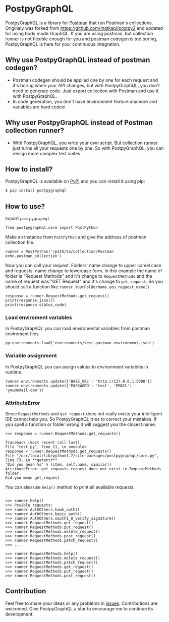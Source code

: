 # PostpyGraphQL

PostpyGraphQL is a library for [Postman](https://www.getpostman.com/) that run Postman's collections. Originaly was forked from https://github.com/matkapi/postpy2 and updated for using body mode GraphQL.
If you are using postman, but collection runner is not flexible enough for you and postman codegen is too boring,
PostpyGraphQL is here for your continuous integration.

## Why use PostpyGraphQL instead of postman codegen?

- Postman codegen should be applied one by one for each request and it's boring when your API changes,
  but with PostpyGraphQL, you don't need to generate code.
  Just export collection with Postman and use it with PostpyGraphQL.
- In code generation, you don't have environment feature anymore and variables are hard coded.

## Why user PostpyGraphQL instead of Postman collection runner?

- With PostpyGraphQL, you write your own script. But collection runner just turns all your requests one by one.
  So with PostpyGraphQL, you can design more complex test suites.

## How to install?

PostpyGraphQL is available on [PyPI](https://pypi.python.org/pypi?name=postpygraphql&version=0.0.1&:action=display)
and you can install it using pip:

```bash
$ pip install postpygraphql
```

## How to use?

Import `postpygraphql`

```$python
from postpygraphql.core import PostPython
```

Make an instance from `PostPython` and give the address of postman collection file.

```$python
runner = PostPython('/path/to/collection/Postman echo.postman_collection')
```

Now you can call your request. Folders' name change to upper camel case and requests' name change to lowercase form.
In this example the name of folder is "Request Methods" and it's change to `RequestMethods` and the name of request was
"GET Request" and it's change to `get_request`. So you should call a function like `runner.YourFolderName.you_request_name()`

```$python
response = runner.RequestMethods.get_request()
print(response.json())
print(response.status_code)
```

### Load enviroment variables

In PostpyGraphQL you can load enviromental variables from postman enviroment files

```$python
pp.environments.load('environments/test.postman_environment.json')
```

### Variable assignment

In PostpyGraphQL you can assign values to environment variables in runtime.

```$python
runner.environments.update({'BASE_URL': 'http://127.0.0.1:5000'})
runner.environments.update({'PASSWORD': 'test', 'EMAIL': 'you@email.com'})
```

### AttributeError

Since `RequestMethods` and `get_request` does not really exists your intelligent IDE cannot help you.
So PostpyGraphQL tries to correct your mistakes. If you spell a function or folder wrong it will suggest you the closest name.

```$python
>>> response = runner.RequestMethods.get_requasts()

Traceback (most recent call last):
File "test.py", line 11, in <module>
response = runner.RequestMethods.get_requasts()
File "/usr/local/lib/python3.7/site-packages/postpygraphql/core.py", line 73, in **getattr**
'Did you mean %s' % (item, self.name, similar))
AttributeError: get_requasts request does not exist in RequestMethods folder.
Did you mean get_request

```

You can also use `help()` method to print all available requests.

```$python

>>> runner.help()
>>> Posible requests:
>>> runner.AuthOthers.hawk_auth()
>>> runner.AuthOthers.basic_auth()
>>> runner.AuthOthers.oauth1_0_verify_signature()
>>> runner.RequestMethods.get_request()
>>> runner.RequestMethods.put_request()
>>> runner.RequestMethods.delete_request()
>>> runner.RequestMethods.post_request()
>>> runner.RequestMethods.patch_request()
>>> ...

>>> runner.RequestMethods.help()
>>> runner.RequestMethods.delete_request()
>>> runner.RequestMethods.patch_request()
>>> runner.RequestMethods.get_request()
>>> runner.RequestMethods.put_request()
>>> runner.RequestMethods.post_request()

```

## Contribution

Feel free to share your ideas or any problems in [issues](https://github.com/dtregubov/postpygraphql/issues).
Contributions are welcomed. Give PostpyGraphQL a star to encourage me to continue its development.
